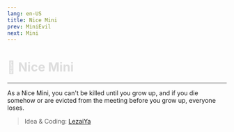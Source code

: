 ```yaml
---
lang: en-US
title: Nice Mini
prev: MiniEvil
next: Mini
---
```


# <font color="#dddddd">🐁 <b>Nice Mini</b></font> <Badge text="Basic" type="tip" vertical="middle"/>
---

As a Nice Mini, you can't be killed until you grow up, and if you die somehow or are evicted from the meeting before you grow up, everyone loses.

> Idea & Coding: [LezaiYa](#)